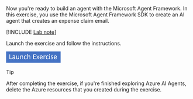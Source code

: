 Now you're ready to build an agent with the Microsoft Agent Framework. In this exercise, you use the Microsoft Agent Framework SDK to create an AI agent that creates an expense claim email.

[!INCLUDE [Lab note](../../../includes/wwl/launch-exercise-note.md)]

Launch the exercise and follow the instructions.

[![Button to launch exercise.](../media/launch-exercise.png)](https://go.microsoft.com/fwlink/?linkid=2313222&azure-portal=true)

> [!TIP]
> After completing the exercise, if you're finished exploring Azure AI Agents, delete the Azure resources that you created during the exercise.
